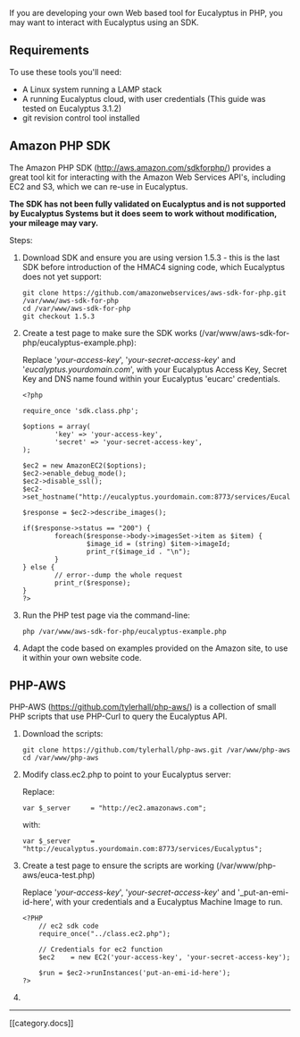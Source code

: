 If you are developing your own Web based tool for Eucalyptus in PHP, you may want to interact with Eucalyptus using an SDK.

## Requirements

To use these tools you'll need:

* A Linux system running a LAMP stack
* A running Eucalyptus cloud, with user credentials (This guide was tested on Eucalyptus 3.1.2)
* git revision control tool installed

## Amazon PHP SDK

The Amazon PHP SDK (http://aws.amazon.com/sdkforphp/) provides a great tool kit for interacting with the Amazon Web Services API's, including EC2 and S3, which we can re-use in Eucalyptus. 

**The SDK has not been fully validated on Eucalyptus and is not supported by Eucalyptus Systems but it does seem to work without modification, your mileage may vary.**

Steps:

1. Download SDK and ensure you are using version 1.5.3 - this is the last SDK before introduction of the HMAC4 signing code, which Eucalyptus does not yet support:

    ```
    git clone https://github.com/amazonwebservices/aws-sdk-for-php.git /var/www/aws-sdk-for-php
    cd /var/www/aws-sdk-for-php
    git checkout 1.5.3
    ```

2. Create a test page to make sure the SDK works (/var/www/aws-sdk-for-php/eucalyptus-example.php):

     Replace '_your-access-key_', '_your-secret-access-key_' and '_eucalyptus.yourdomain.com_', with your Eucalyptus Access Key, Secret Key and DNS name found within your Eucalyptus 'eucarc' credentials.

    ```
    <?php

    require_once 'sdk.class.php';

    $options = array(
            'key' => 'your-access-key',
            'secret' => 'your-secret-access-key',
    );

    $ec2 = new AmazonEC2($options);
    $ec2->enable_debug_mode();
    $ec2->disable_ssl();
    $ec2->set_hostname("http://eucalyptus.yourdomain.com:8773/services/Eucalyptus");

    $response = $ec2->describe_images();

    if($response->status == "200") {
            foreach($response->body->imagesSet->item as $item) {
                    $image_id = (string) $item->imageId;
                    print_r($image_id . "\n");
            }
    } else {
            // error--dump the whole request
            print_r($response);
    }
    ?>
    ```

3. Run the PHP test page via the command-line:

    ```
    php /var/www/aws-sdk-for-php/eucalyptus-example.php
    ```

4. Adapt the code based on examples provided on the Amazon site, to use it within your own website code.

## PHP-AWS

PHP-AWS (https://github.com/tylerhall/php-aws/) is a collection of small PHP scripts that use PHP-Curl to query the Eucalyptus API.


1. Download the scripts:

    ```
    git clone https://github.com/tylerhall/php-aws.git /var/www/php-aws
    cd /var/www/php-aws
    ```

2. Modify class.ec2.php to point to your Eucalyptus server:

    Replace:
    ````
    var $_server     = "http://ec2.amazonaws.com";
    ````

    with:
    ````
    var $_server     = "http://eucalyptus.yourdomain.com:8773/services/Eucalyptus";
    ````

3. Create a test page to ensure the scripts are working (/var/www/php-aws/euca-test.php)

    Replace '_your-access-key_', '_your-secret-access-key_' and '_put-an-emi-id-here', with your credentials and a Eucalyptus Machine Image to run.

    ```
    <?PHP  
        // ec2 sdk code
        require_once("../class.ec2.php");

        // Credentials for ec2 function
        $ec2    = new EC2('your-access-key', 'your-secret-access-key');

        $run = $ec2->runInstances('put-an-emi-id-here');
    ?>
    ```

4. 
*****

[[category.docs]]